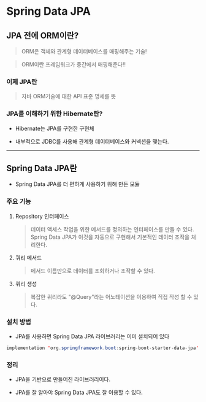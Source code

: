 # Spring Data JPA

## JPA 전에 ORM이란?
> ORM은 객체와 관계형 데이터베이스를 매핑해주는 기술!

> ORM이란 프레임워크가 중간에서 매핑해준다!!

### 이제 JPA란
> 자바 ORM기술에 대한 API 표준 명세를 뜻

### JPA를 이해하기 위한 Hibernate란?

* Hibernate는 JPA를 구현한 구현체

* 내부적으로 JDBC를 사용해 관계형 데이터베이스와 커넥션을 맺는다.
---
## Spring Data JPA란

* Spring Data JPA를 더 편하게 사용하기 위해 만든 모듈

### 주요 기능

1. Repository 인터페이스
    > 데이터 액세스 작업을 위한 메서드를 정의하는 인터페이스를 만들 수 있다. Spring Data JPA가 이것을 자동으로 구현해서 기본적인 데이터 조작을 처리한다.

2. 쿼리 메서드
    > 메서드 이름만으로 데이터를 조회하거나 조작할 수 있다.

3. 쿼리 생성
    > 복잡한 쿼리라도 "@Query"라는 어노테이션을 이용하여 직접 작성 할 수 있다.

### 설치 방법

* JPA를 사용하면 Spring Data JPA 라이브러리는 이미 설치되어 있다
```java
implementation 'org.springframework.boot:spring-boot-starter-data-jpa'
```

### 정리

* JPA을 기반으로 만들어진 라이브러리이다.

* JPA를 잘 알아야 Spring Data JPA도 잘 이용할 수 있다.